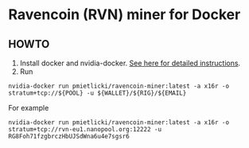 # Ravencoin (RVN) miner for Docker

## HOWTO
1. Install docker and nvidia-docker. [See here for detailed instructions](https://github.com/NVIDIA/nvidia-docker).
2. Run
```
nvidia-docker run pmietlicki/ravencoin-miner:latest -a x16r -o stratum+tcp://${POOL} -u ${WALLET}/${RIG}/${EMAIL}
```
For example
```
nvidia-docker run pmietlicki/ravencoin-miner:latest -a x16r -o stratum+tcp://rvn-eu1.nanopool.org:12222 -u RG8Foh71fzgbrczHbUJSdWna6u4e7sgsr6
```
